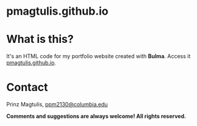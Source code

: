 # pmagtulis.github.io

# What is this?

It's an HTML code for my portfolio website created with **Bulma**. Access it [pmagtulis.github.io](here).

# Contact

Prinz Magtulis, [ppm2130@columbia.edu](mailto:ppm2130@columbia.edu)

**Comments and suggestions are always welcome! All rights reserved.**
